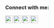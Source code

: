 [Twitter]: https://www.twitter.com/itskarimlol
[Reddit]: https://www.reddit.com/user/xivaphro
[Instagram]: https://www.instagram.com/itskarimlol
[Outlook]: mailto:d.abdelkarim@outlook.com
### Connect with me:

[<img align="left" alt="karim | Twitter" width="24px" src="https://image.flaticon.com/icons/svg/733/733579.svg" />][Twitter]
[<img align="left" alt="karim | Instagram" width="24px" src="https://www.flaticon.com/svg/static/icons/svg/1384/1384063.svg" />][Instagram]
[<img align="left" alt="karim | Reddit" width="24px" src="https://www.flaticon.com/svg/static/icons/svg/2111/2111589.svg" />][Reddit]
[<img align="left" alt="karim | Mail" width="24px" src="https://www.flaticon.com/svg/static/icons/svg/732/732223.svg" />][Outlook]
